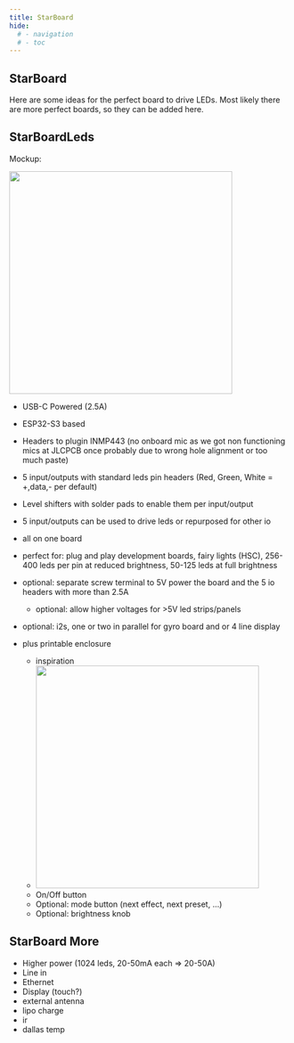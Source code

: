 ```yaml
---
title: StarBoard
hide:
  # - navigation
  # - toc
---
```


## StarBoard

Here are some ideas for the perfect board to drive LEDs. 
Most likely there are more perfect boards, so they can be added here.

## StarBoardLeds

Mockup:

<img width="400" src="https://github.com/ewowi/StarDocs/assets/138451817/2990689a-cf37-4da7-9a60-4973d16ef74f">

* USB-C Powered (2.5A)
* ESP32-S3 based
* Headers to plugin INMP443 (no onboard mic as we got non functioning mics at  JLCPCB once probably due to wrong hole alignment or too much paste)
* 5 input/outputs with standard leds pin headers (Red, Green, White = +,data,- per default)
* Level shifters with solder pads to enable them per input/output
* 5 input/outputs can be used to drive leds or repurposed for other io
* all on one board
* perfect for: plug and play development boards, fairy lights (HSC), 256-400 leds per pin at reduced brightness, 50-125 leds at full brightness
* optional: separate screw terminal to 5V power the board and the 5 io headers with more than 2.5A
    * optional: allow higher voltages for >5V led strips/panels
* optional: i2s, one or two in parallel for gyro board and or 4 line display
* plus printable enclosure

    * inspiration
    * <img width="400" src="https://github.com/ewowi/StarDocs/assets/138451817/cc491eee-fed6-421d-a438-20da375b3ba2">
    * On/Off button
    * Optional: mode button (next effect, next preset, ...)
    * Optional: brightness knob

## StarBoard More

* Higher power (1024 leds, 20-50mA each => 20-50A)
* Line in
* Ethernet
* Display (touch?)
* external antenna
* lipo charge
* ir
* dallas temp

